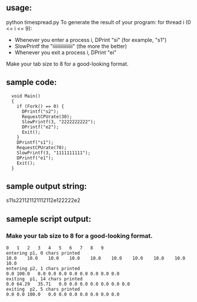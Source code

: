 ## usage:
python timespread.py <the result of your program>
To generate the result of your program:
for thread i (0 <= i <= 9):
 - Whenever you enter a process i, DPrint "si" (for example, "s1")
 - SlowPrintf the "iiiiiiiiiiiiiiii" (the more the better)
 - Whenever you exit a process i, DPrint "ei"

Make your tab size to 8 for a good-looking format.

## sample code:
```
  void Main()
  {
    if (Fork() == 0) {
      DPrintf("s2");
      RequestCPUrate(30);
      SlowPrintf(3, "2222222222");
      DPrintf("e2");
      Exit();
    }
    DPrintf("s1");
    RequestCPUrate(70);
    SlowPrintf(3, "1111111111");
    DPrintf("e1");
    Exit();
  }
```
## sample output string:
s11s221121121112112e122222e2

## sameple script output:
### Make your tab size to 8 for a good-looking format.
```
0	1	2	3	4	5	6	7	8	9
entering p1, 0 chars printed
10.0	10.0	10.0	10.0	10.0	10.0	10.0	10.0	10.0	10.0
entering p2, 1 chars printed
0.0	100.0	0.0	0.0	0.0	0.0	0.0	0.0	0.0	0.0
exiting  p1, 14 chars printed
0.0	64.29	35.71	0.0	0.0	0.0	0.0	0.0	0.0	0.0
exiting  p2, 5 chars printed
0.0	0.0	100.0	0.0	0.0	0.0	0.0	0.0	0.0	0.0
```
